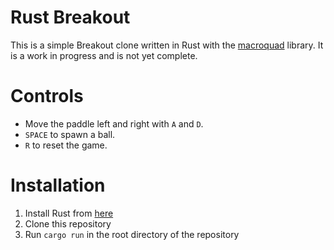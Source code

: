 # Rust Breakout
This is a simple Breakout clone written in Rust with the [macroquad](https://macroquad.rs/) library. It is a work in progress and is not yet complete.
# Controls
- Move the paddle left and right with `A` and `D`.
- `SPACE` to spawn a ball.
- `R` to reset the game.
# Installation
1. Install Rust from [here](https://www.rust-lang.org/tools/install)
2. Clone this repository
3. Run `cargo run` in the root directory of the repository

